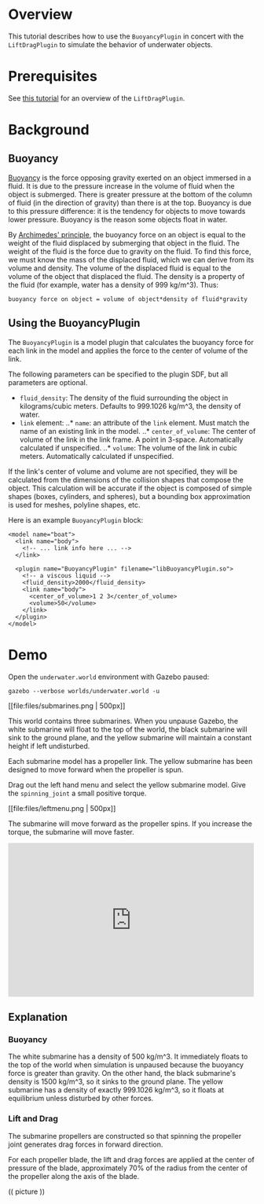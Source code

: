 # Overview

This tutorial describes how to use the `BuoyancyPlugin` in concert with the
`LiftDragPlugin` to simulate the behavior of underwater objects.

# Prerequisites
See [this tutorial](http://gazebosim.org/tutorials?tut=lift_drag&branch=lift_drag)
for an overview of the `LiftDragPlugin`.

# Background

## Buoyancy

[Buoyancy](http://en.wikipedia.org/wiki/Buoyancy) is the force opposing gravity
exerted on an object immersed in a fluid.
It is due to the pressure increase in the volume of fluid when the object is
submerged. There is greater pressure at the bottom of the column of fluid (in the
direction of gravity) than there is at the top. Buoyancy is due to this pressure
difference: it is the tendency for objects to move towards lower pressure. Buoyancy
is the reason some objects float in water.

By [Archimedes' principle](http://en.wikipedia.org/wiki/Archimedes%27_principle), 
the buoyancy force on an object is equal to the weight of the fluid displaced by
submerging that object in the fluid. The weight of the fluid is the force due to
gravity on the fluid. To find this force, we must know the mass of the displaced
fluid, which we can derive from its volume and density. The volume of the displaced
fluid is equal to the volume of the object that displaced the fluid. The density
is a property of the fluid (for example, water has a density of 999 kg/m^3).
Thus:

~~~
buoyancy force on object = volume of object*density of fluid*gravity
~~~

## Using the BuoyancyPlugin
The `BuoyancyPlugin` is a model plugin that calculates the buoyancy force for each link
in the model and applies the force to the center of volume of the link.

The following parameters can be specified to the plugin SDF, but all parameters are optional.

* `fluid_density`: The density of the fluid surrounding the object in kilograms/cubic meters.
Defaults to 999.1026 kg/m^3, the density of water.
* `link` element:
..* `name`: an attribute of the `link` element. Must match the name of an existing link
in the model.
..* `center_of_volume`: The center of volume of the link in the link frame. A point in
3-space. Automatically calculated if unspecified.
..* `volume`: The volume of the link in cubic meters. Automatically calculated if unspecified.

If the link's center of volume and volume are not specified, they will be calculated
from the dimensions of the collision shapes that compose the object. This calculation
will be accurate if the object is composed of simple shapes (boxes, cylinders, and spheres),
but a bounding box approximation is used for meshes, polyline shapes, etc.

Here is an example `BuoyancyPlugin` block:

~~~
<model name="boat">
  <link name="body">
    <!-- ... link info here ... -->
  </link>

  <plugin name="BuoyancyPlugin" filename="libBuoyancyPlugin.so">
    <!-- a viscous liquid -->
    <fluid_density>2000</fluid_density>
    <link name="body">
      <center_of_volume>1 2 3</center_of_volume>
      <volume>50</volume>
    </link>
  </plugin>
</model>
~~~

# Demo
Open the `underwater.world` environment with Gazebo paused:

```
gazebo --verbose worlds/underwater.world -u
```

[[file:files/submarines.png | 500px]]

This world contains three submarines. When you unpause Gazebo, the white submarine
will float to the top of the world, the black submarine will sink to the ground
plane, and the yellow submarine will maintain a constant height if left undisturbed.

Each submarine model has a propeller link. The yellow submarine has been designed to
move forward when the propeller is spun.

Drag out the left hand menu and select the yellow submarine model. Give the
`spinning_joint` a small positive torque.

[[file:files/leftmenu.png | 500px]]

The submarine will move forward as the propeller spins. If you increase the torque, the
submarine will move faster.

<iframe width="500" height="313" src="https://youtu.be/aK8r-cnJip4" frameborder="0"></iframe>

## Explanation

### Buoyancy
The white submarine has a density of 500 kg/m^3. It immediately floats to the
top of the world when simulation is unpaused because the buoyancy force is greater
than gravity. On the other hand, the black submarine's density is 1500 kg/m^3, so
it sinks to the ground plane. The yellow submarine has a density of exactly 999.1026
kg/m^3, so it floats at equilibrium unless disturbed by other forces.

### Lift and Drag
The submarine propellers are constructed so that spinning the propeller joint generates
drag forces in forward direction.

For each propeller blade, the lift and drag forces are applied at the center of pressure
of the blade, approximately 70% of the radius from the center of the propeller along
the axis of the blade.

(( picture ))
